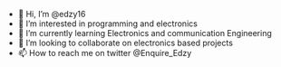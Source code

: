 - 👋 Hi, I’m @edzy16
- 👀 I’m interested in programming and electronics
- 🌱 I’m currently learning Electronics and communication Engineering
- 💞️ I’m looking to collaborate on electronics based projects
- 📫 How to reach me on twitter @Enquire_Edzy

<!---
edzy16/edzy16 is a ✨ special ✨ repository because its `README.md` (this file) appears on your GitHub profile.
You can click the Preview link to take a look at your changes.
--->
